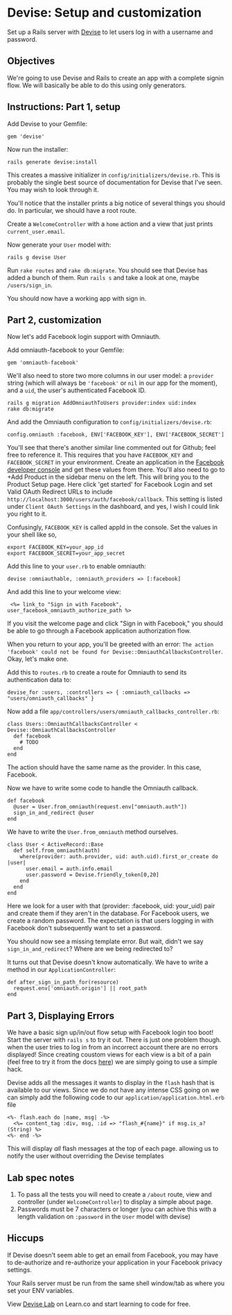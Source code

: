 # Devise: Setup and customization

Set up a Rails server with [Devise] to let users log in with a username and password.

## Objectives

We're going to use Devise and Rails to create an app with a complete signin flow. We will basically be able to do this using only generators.

## Instructions: Part 1, setup

Add Devise to your Gemfile:

    gem 'devise'

Now run the installer:

    rails generate devise:install

This creates a massive initializer in `config/initializers/devise.rb`. This is probably the single best source of documentation for Devise that I've seen. You may wish to look through it.

You'll notice that the installer prints a big notice of several things you should do. In particular, we should have a root route.

Create a `WelcomeController` with a `home` action and a view that just prints `current_user.email`.

Now generate your `User` model with:

    rails g devise User

Run `rake routes` and `rake db:migrate`. You should see that Devise has added a bunch of them. Run `rails s` and take a look at one, maybe `/users/sign_in`.

You should now have a working app with sign in.

## Part 2, customization

Now let's add Facebook login support with Omniauth.

Add omniauth-facebook to your Gemfile:

    gem 'omniauth-facebook'

We'll also need to store two more columns in our user model: a `provider` string (which will always be `'facebook'` or `nil` in our app for the moment), and a `uid`, the user's authenticated Facebook ID.

    rails g migration AddOmniauthToUsers provider:index uid:index
    rake db:migrate

And add the Omniauth configuration to `config/initializers/devise.rb`:

    config.omniauth :facebook, ENV['FACEBOOK_KEY'], ENV['FACEBOOK_SECRET']

You'll see that there's another similar line commented out for Github; feel free to reference it. This requires that you have `FACEBOOK_KEY` and `FACEBOOK_SECRET` in your environment. Create an application in the [Facebook developer console][fbdev] and get these values from there. You'll also need to go to +Add Product in the sidebar menu on the left. This will bring you to the Product Setup page. Here click 'get started' for Facebook Login and set Valid OAuth Redirect URLs to include `http://localhost:3000/users/auth/facebook/callback`. This setting is listed under `Client OAuth Settings` in the dashboard, and yes, I wish I could link you right to it.

Confusingly, `FACEBOOK_KEY` is called appId in the console. Set the values in your shell like so,

    export FACEBOOK_KEY=your_app_id
    export FACEBOOK_SECRET=your_app_secret

Add this line to your `user.rb` to enable omniauth:

    devise :omniauthable, :omniauth_providers => [:facebook]

And add this line to your welcome view:

     <%= link_to "Sign in with Facebook", user_facebook_omniauth_authorize_path %>

If you visit the welcome page and click "Sign in with Facebook," you should be able to go through a Facebook application authorization flow.

When you return to your app, you'll be greeted with an error: `The action 'facebook' could not be found for Devise::OmniauthCallbacksController`. Okay, let's make one.

Add this to `routes.rb` to create a route for Omniauth to send its authentication data to:

    devise_for :users, :controllers => { :omniauth_callbacks => "users/omniauth_callbacks" }

Now add a file `app/controllers/users/omniauth_callbacks_controller.rb`:

    class Users::OmniauthCallbacksController < Devise::OmniauthCallbacksController
      def facebook
        # TODO
      end
    end

The action should have the same name as the provider. In this case, Facebook.

Now we have to write some code to handle the Omniauth callback.

    def facebook
      @user = User.from_omniauth(request.env["omniauth.auth"])
      sign_in_and_redirect @user      
    end

We have to write the `User.from_omniauth` method ourselves.

    class User < ActiveRecord::Base
      def self.from_omniauth(auth)
        where(provider: auth.provider, uid: auth.uid).first_or_create do |user|
          user.email = auth.info.email
          user.password = Devise.friendly_token[0,20]
        end      
      end
    end

Here we look for a user with that (provider: :facebook, uid: your_uid) pair and create them if they aren't in the database. For Facebook users, we create a random password. The expectation is that users logging in with Facebook don't subsequently want to set a password.

You should now see a missing template error. But wait, didn't we say `sign_in_and_redirect`? Where are we being redirected to?

It turns out that Devise doesn't know automatically. We have to write a method in our `ApplicationController`:

    def after_sign_in_path_for(resource)
      request.env['omniauth.origin'] || root_path
    end
    
## Part 3, Displaying Errors

We have a basic sign up/in/out flow setup with Facebook login too boot! Start
the server with `rails s` to try it out. There is just one problem though. when
the user tries to log in from an incorrect account there are no errors
displayed! Since creating coustom views for each view is a bit of a pain (feel
free to try it from the docs [here][custom-layouts]) we are simply going to use
a simple hack.

Devise adds all the messages it wants to display in the `flash` hash that is
available to our views. Since we do not have any intense CSS going on we can
simply add the following code to our `application/application.html.erb` file

```erb
<%- flash.each do |name, msg| -%>
  <%= content_tag :div, msg, :id => "flash_#{name}" if msg.is_a?(String) %>
<%- end -%>
```

This will display _all_ flash messages at the top of each page. allowing us to notify the user without overriding the Devise templates

## Lab spec notes

1. To pass all the tests you will need to create a `/about` route, view and controller (under `WelcomeController`) to display a simple about page.
2. Passwords must be 7 characters or longer (you can achive this with a length validation on `:password` in the `User` model with devise)

## Hiccups

If Devise doesn't seem able to get an email from Facebook, you may have to de-authorize and re-authorize your application in your Facebook privacy settings.

Your Rails server must be run from the same shell window/tab as where you set your ENV variables.

[Devise]: https://github.com/plataformatec/devise
[fbdev]: https://developer.facebook.com
[custom-layouts]: https://github.com/plataformatec/devise/wiki/How-To:-Create-custom-layouts

<p data-visibility='hidden'>View <a href='https://learn.co/lessons/devise_lab'>Devise Lab</a> on Learn.co and start learning to code for free.</p>
